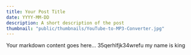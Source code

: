 ```yaml
---
title: Your Post Title
date: YYYY-MM-DD
description: A short description of the post
thumbnail: "public/thumbnails/YouTube-to-MP3-Converter.jpg"
---
```

Your markdown content goes here...
35qerhlfjk34wrefu my name is king
